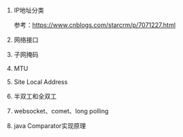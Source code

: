 1. IP地址分类

   参考：https://www.cnblogs.com/starcrm/p/7071227.html

2. 网络接口

3. 子网掩码

4. MTU

5. Site Local Address

6. 半双工和全双工

7. websocket、comet、long polling

8. java Comparator实现原理